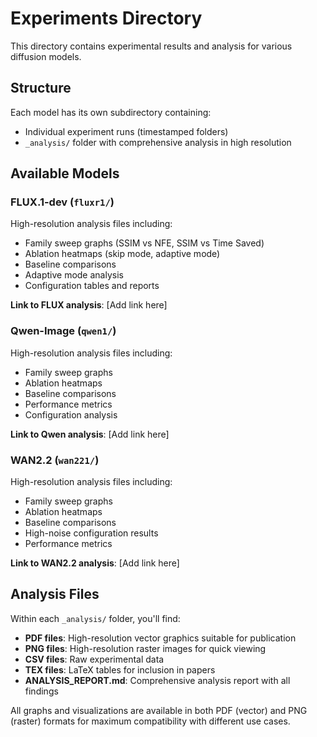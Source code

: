 # Experiments Directory

This directory contains experimental results and analysis for various diffusion models.

## Structure

Each model has its own subdirectory containing:
- Individual experiment runs (timestamped folders)
- `_analysis/` folder with comprehensive analysis in high resolution

## Available Models

### FLUX.1-dev (`fluxr1/`)
High-resolution analysis files including:
- Family sweep graphs (SSIM vs NFE, SSIM vs Time Saved)
- Ablation heatmaps (skip mode, adaptive mode)
- Baseline comparisons
- Adaptive mode analysis
- Configuration tables and reports

**Link to FLUX analysis**: [Add link here]

### Qwen-Image (`qwen1/`)
High-resolution analysis files including:
- Family sweep graphs
- Ablation heatmaps
- Baseline comparisons
- Performance metrics
- Configuration analysis

**Link to Qwen analysis**: [Add link here]

### WAN2.2 (`wan221/`)
High-resolution analysis files including:
- Family sweep graphs
- Ablation heatmaps
- Baseline comparisons
- High-noise configuration results
- Performance metrics

**Link to WAN2.2 analysis**: [Add link here]

## Analysis Files

Within each `_analysis/` folder, you'll find:

- **PDF files**: High-resolution vector graphics suitable for publication
- **PNG files**: High-resolution raster images for quick viewing
- **CSV files**: Raw experimental data
- **TEX files**: LaTeX tables for inclusion in papers
- **ANALYSIS_REPORT.md**: Comprehensive analysis report with all findings

All graphs and visualizations are available in both PDF (vector) and PNG (raster) formats for maximum compatibility with different use cases.
